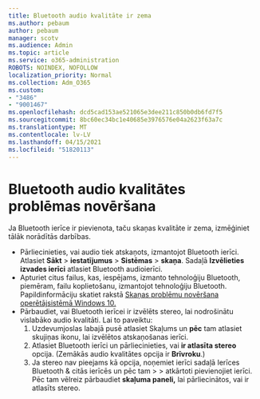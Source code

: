 ```yaml
---
title: Bluetooth audio kvalitāte ir zema
ms.author: pebaum
author: pebaum
manager: scotv
ms.audience: Admin
ms.topic: article
ms.service: o365-administration
ROBOTS: NOINDEX, NOFOLLOW
localization_priority: Normal
ms.collection: Adm_O365
ms.custom:
- "3486"
- "9001467"
ms.openlocfilehash: dcd5cad153ae521065e3dee211c850b0db6fd7f5
ms.sourcegitcommit: 8bc60ec34bc1e40685e3976576e04a2623f63a7c
ms.translationtype: MT
ms.contentlocale: lv-LV
ms.lasthandoff: 04/15/2021
ms.locfileid: "51820113"
---
```

# <a name="fix-bluetooth-audio-quality-issue"></a>Bluetooth audio kvalitātes problēmas novēršana

Ja Bluetooth ierīce ir pievienota, taču skaņas kvalitāte ir zema, izmēģiniet tālāk norādītās darbības.

- Pārliecinieties, vai audio tiek atskaņots, izmantojot Bluetooth ierīci. Atlasiet **Sākt**  >  **iestatījumus**  >  **Sistēmas**  >  **skaņa**. Sadaļā **Izvēlieties izvades ierīci** atlasiet Bluetooth audioierīci.
- Apturiet citus failus, kas, iespējams, izmanto tehnoloģiju Bluetooth, piemēram, failu koplietošanu, izmantojot tehnoloģiju Bluetooth. Papildinformāciju skatiet rakstā [Skaņas problēmu novēršana operētājsistēmā Windows 10.](https://support.microsoft.com/help/4520288/windows-10-fix-sound-problems)
- Pārbaudiet, vai Bluetooth ierīcei ir izvēlēts stereo, lai nodrošinātu vislabāko audio kvalitāti. Lai to paveiktu: 
    1. Uzdevumjoslas labajā pusē atlasiet Skaļums un **pēc** tam atlasiet skujiņas ikonu, lai izvēlētos atskaņošanas ierīci.
    2. Atlasiet Bluetooth ierīci un pārliecinieties, vai **ir atlasīta stereo** opcija. (Zemākās audio kvalitātes opcija ir **Brīvroku**.)
    3. Ja stereo nav pieejams kā opcija, noņemiet ierīci sadaļā Ierīces Bluetooth & citās ierīcēs un pēc tam  >    >  atkārtoti pievienojiet ierīci. Pēc tam vēlreiz pārbaudiet **skaļuma paneli,** lai pārliecinātos, vai ir atlasīts stereo.


